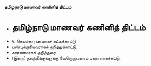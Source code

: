 **தமிழ்நாடு மாணவர் கணினித் திட்டம்**
- # தமிழ்நாடு மாணவர் கணினித் திட்டம்
- v. செயல்காரணமாகச் சுட்டிக்காட்டு
- பண்புக்குரியவராகக் குறித்துக்காட்டு.
- காரணமாகக் குறித்துரை
- (இறை) நலந்தீங்குகளுக்கு வேறொருவரைப் பகராளாகச்சுட்டு.

